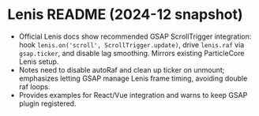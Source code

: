 # Lenis README (2024-12 snapshot)
- Official Lenis docs show recommended GSAP ScrollTrigger integration: hook `lenis.on('scroll', ScrollTrigger.update)`, drive `lenis.raf` via `gsap.ticker`, and disable lag smoothing. Mirrors existing ParticleCore Lenis setup.
- Notes need to disable autoRaf and clean up ticker on unmount; emphasizes letting GSAP manage Lenis frame timing, avoiding double raf loops.
- Provides examples for React/Vue integration and warns to keep GSAP plugin registered.
